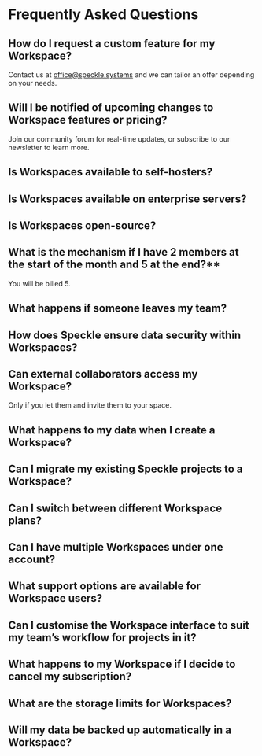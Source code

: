 # Frequently Asked Questions

## How do I request a custom feature for my Workspace?

Contact us at office@speckle.systems and we can tailor an offer depending on your needs.

## Will I be notified of upcoming changes to Workspace features or pricing?

Join our community forum for real-time updates, or subscribe to our newsletter to learn more.

## Is Workspaces available to self-hosters?

## Is Workspaces available on enterprise servers?

## Is Workspaces open-source?

## What is the mechanism if I have 2 members at the start of the month and 5 at the end?**

You will be billed 5.

## What happens if someone leaves my team?

## How does Speckle ensure data security within Workspaces?

## Can external collaborators access my Workspace?

Only if you let them and invite them to your space.

## What happens to my data when I create a Workspace?

## Can I migrate my existing Speckle projects to a Workspace?

## Can I switch between different Workspace plans?

## Can I have multiple Workspaces under one account?

## What support options are available for Workspace users?

## Can I customise the Workspace interface to suit my team’s workflow for projects in it?

## What happens to my Workspace if I decide to cancel my subscription?

## What are the storage limits for Workspaces?

## Will my data be backed up automatically in a Workspace?
